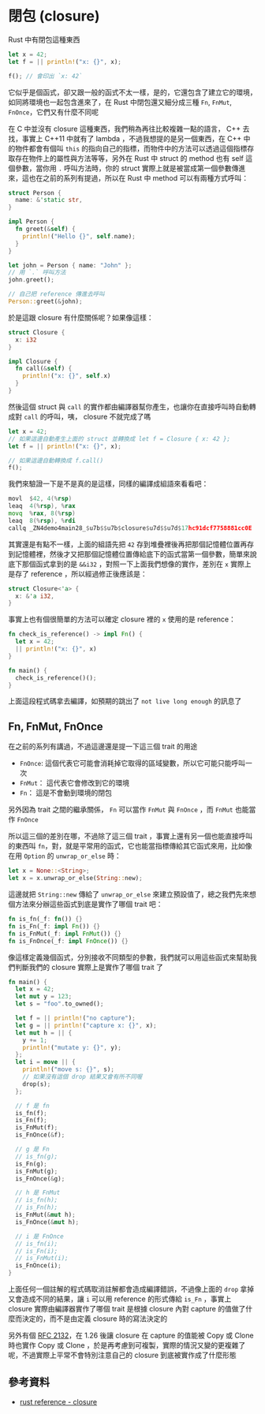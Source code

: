 閉包 (closure)
==============

Rust 中有閉包這種東西

```rust
let x = 42;
let f = || println!("x: {}", x);

f(); // 會印出 `x: 42`
```

它似乎是個函式，卻又跟一般的函式不太一樣，是的，它還包含了建立它的環境，如同將環境也一起包含進來了，在 Rust 中閉包還又細分成三種 `Fn`, `FnMut`, `FnOnce`，它們又有什麼不同呢

在 C 中並沒有 closure 這種東西，我們稍為再往比較複雜一點的語言， C++ 去找，事實上 C++11 中就有了 lambda ，不過我想提的是另一個東西，在 C++ 中的物件都會有個叫 `this` 的指向自己的指標，而物件中的方法可以透過這個指標存取存在物件上的屬性與方法等等，另外在 Rust 中 struct 的 method 也有 self 這個參數，當你用 `.` 呼叫方法時，你的 struct 實際上就是被當成第一個參數傳進來，這也在之前的系列有提過，所以在 Rust 中 method 可以有兩種方式呼叫：

```rust
struct Person {
  name: &'static str,
}

impl Person {
  fn greet(&self) {
    println!("Hello {}", self.name);
  }
}

let john = Person { name: "John" };
// 用 `.` 呼叫方法
john.greet();

// 自己把 reference 傳進去呼叫
Person::greet(&john);
```

於是這跟 closure 有什麼關係呢？如果像這樣：

```rust
struct Closure {
  x: i32
}

impl Closure {
  fn call(&self) {
    println!("x: {}", self.x)
  }
}
```

然後這個 struct 與 `call` 的實作都由編譯器幫你產生，也讓你在直接呼叫時自動轉成對 `call` 的呼叫，咦， closure 不就完成了嗎

```rust
let x = 42;
// 如果這邊自動產生上面的 struct 並轉換成 let f = Closure { x: 42 };
let f = || println!("x: {}", x);

// 如果這邊自動轉換成 f.call()
f();
```

我們來驗證一下是不是真的是這樣，同樣的編譯成組語來看看吧：

```asm
movl  $42, 4(%rsp)
leaq  4(%rsp), %rax
movq  %rax, 8(%rsp)
leaq  8(%rsp), %rdi
callq _ZN4demo4main28_$u7b$$u7b$closure$u7d$$u7d$17hc91dcf7758881cc0E
```

其實還是有點不一樣，上面的組語先把 `42` 存到堆疊裡後再把那個記憶體位置再存到記憶體裡，然後才又把那個記憶體位置傳給底下的函式當第一個參數，簡單來說底下那個函式拿到的是 `&&i32` ，對照一下上面我們想像的實作，差別在 `x` 實際上是存了 reference ，所以經過修正後應該是：

```rust
struct Closure<'a> {
  x: &'a i32,
}
```

事實上也有個很簡單的方法可以確定 closure 裡的 `x` 使用的是 reference：

```rust
fn check_is_reference() -> impl Fn() {
  let x = 42;
  || println!("x: {}", x)
}

fn main() {
  check_is_reference()();
}
```

上面這段程式碼拿去編譯，如預期的跳出了 `not live long enough` 的訊息了

Fn, FnMut, FnOnce
-----------------

在之前的系列有講過，不過這邊還是提一下這三個 trait 的用途

- `FnOnce`: 這個代表它可能會消耗掉它取得的區域變數，所以它可能只能呼叫一次
- `FnMut`： 這代表它會修改到它的環境
- `Fn`： 這是不會動到環境的閉包

另外因為 trait 之間的繼承關係， `Fn` 可以當作 `FnMut` 與 `FnOnce` ，而 `FnMut` 也能當作 `FnOnce`

所以這三個的差別在哪，不過除了這三個 trait ，事實上還有另一個也能直接呼叫的東西叫 `fn`，對，就是平常用的函式，它也能當指標傳給其它函式來用，比如像在用 `Option` 的 `unwrap_or_else` 時：

```rust
let x = None::<String>;
let x = x.unwrap_or_else(String::new);
```

這邊就把 `String::new` 傳給了 `unwrap_or_else` 來建立預設值了，總之我們先來想個方法來分辦這些函式到底是實作了哪個 trait 吧：

```rust
fn is_fn(_f: fn()) {}
fn is_Fn(_f: impl Fn()) {}
fn is_FnMut(_f: impl FnMut()) {}
fn is_FnOnce(_f: impl FnOnce()) {}
```

像這樣定義幾個函式，分別接收不同類型的參數，我們就可以用這些函式來幫助我們判斷我們的 closure 實際上是實作了哪個 trait 了

```rust
fn main() {
  let x = 42;
  let mut y = 123;
  let s = "foo".to_owned();

  let f = || println!("no capture");
  let g = || println!("capture x: {}", x);
  let mut h = || {
    y += 1;
    println!("mutate y: {}", y);
  };
  let i = move || {
    println!("move s: {}", s);
    // 如果沒有這個 drop 結果又會有所不同喔
    drop(s);
  };

  // f 是 fn
  is_fn(f);
  is_Fn(f);
  is_FnMut(f);
  is_FnOnce(&f);

  // g 是 Fn
  // is_fn(g);
  is_Fn(g);
  is_FnMut(g);
  is_FnOnce(&g);

  // h 是 FnMut
  // is_fn(h);
  // is_Fn(h);
  is_FnMut(&mut h);
  is_FnOnce(&mut h);

  // i 是 FnOnce
  // is_fn(i);
  // is_Fn(i);
  // is_FnMut(i);
  is_FnOnce(i);
}
```

上面任何一個註解的程式碼取消註解都會造成編譯錯誤，不過像上面的 `drop` 拿掉又會造成不同的結果，讓 `i` 可以用 reference 的形式傳給 `is_Fn` ，事實上 closure 實際由編譯器實作了哪個 trait 是根據 closure 內對 capture 的值做了什麼而決定的，而不是由定義 closure 時的寫法決定的

另外有個 [RFC 2132][rfc_2132]，在 1.26 後讓 closure 在 capture 的值能被 Copy 或 Clone 時也實作 Copy 或 Clone ，於是再考慮到可複製，實際的情況又變的更複雜了呢，不過實際上平常不會特別注意自己的 closure 到底被實作成了什麼形態

[rfc_2132]: https://github.com/frol/rust-rfcs/blob/master/text/2132-copy-closures.md

參考資料
--------

- [rust reference - closure](https://doc.rust-lang.org/reference/types/closure.html)
